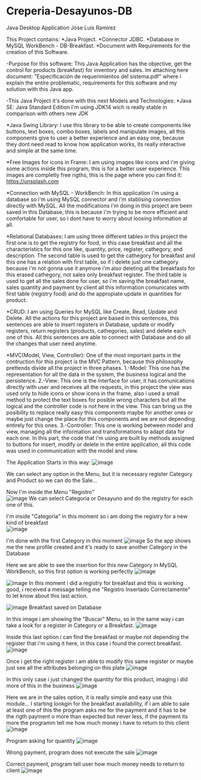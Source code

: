 # Creperia-Desayunos-DB

Java Desktop Application 
Jose Luis Ramirez

This Project contains: 
*Java Project.
*Connector JDBC.
*Database in MySQL WorkBench - DB-Breakfast. 
*Document with Requirements for the creation of this Software.

-Purpose for this software:
This Java Application has the objective, get the control for products (breakfast) for inventory and sales.
Im attaching here document: "Especificación de requerimientos del sistema.pdf" where i explain the entire problematic, 
requirements for this software and my solution with this Java app. 

-This Java Project it's done with this next Models and Technologies: 
  *Java SE: Java Standard Edition I'm using JDK14 wich is really stable in comparison with others new JDK
   
  *Java Swing Library:
   I use this library to be able to create components like buttons, text boxes, combo boxes, labels and manipulate
   images, all this components give to user a better experience and an easy one, because they dont need read to know how 
   application works, its really interactive and simple at the same time.
   
  *Free Images for icons in Frame:
   I am using images like icons and i'm giving some actions inside this program, this is for a better user experience.
   This images are completly free rigths, this is the page where you can find it:  https://unsplash.com
  
  *Connection with MySQL - WorkBench:
   In this application i'm using a database so i'm using MySQL connector and i'm stablising connection directly with MySQL.
   All the modifications i'm doing in this project are been saved in this Database, this is because i'm trying
   to be more efficient and comfortable for user, so i dont have to worry about loosing information at all.

  *Relational Databases:
   I am using three different tables in this project the first one is to get the registry for food, in this case breakfast
   and all the characteristics for this one like, quantity, price, register, cathegory, and description. 
   The second table is used to get the cathegory for breakfast and this one has a relation with first table, so if i delete
   just one cathegory because i'm not gonna use it anymore i'm also deleting all the breakfasts for this erased cathegory, not
   sales only breakfast register.
   The third table is used to get all the sales done for user, so i'm saving the breakfast name, sales quantity and payment by
   client all this information comunicates with first table (registry food) and do the appropiate update in quantities for product.
   
  *CRUD:
   I am using Queries for MySQL like Create, Read, Update and Delete.
   All the actions for this project are based in this sentences, this sentences are able to insert registers in Database, update or modify
   registers, return registers (products, cathegories, sales) and delete each one of this.
   All this sentences are able to connect with Database and do all the changes that user need anytime.
   
  *MVC(Model, View, Controller):
   One of the most important parts in the contruction for this project is the MVC Pattern, because this philosophy prettends divide all the 
   project in three phases.
   1.-Model: This one has the representation for all the data in the system, the business logical and the persistence. 
   2.-View: This one is the interface for user, it has comunications directly with user and receives all the requests, in this project the 
            view was used only to hide icons or show icons in the frame, also i used a small method to protect the text boxes for posible 
            wrong characters but all the logical and the controller code is not here in the view.
            This can bring us the posibility to replace really easy this components maybe for another ones or maybe just change the place 
            for this components and we are not depending entirely for this ones.
   3.-Controller: This one is working between model and view, managing all the information and transformations to adapt data for each one.
                  In this part, the code that i'm using are built by methods assigned to buttons for insert, modify or delete in the entire
                  application, all this code was used in communication with the model and view.
                  
                  
   The Application Starts in this way:
![image](https://user-images.githubusercontent.com/61565954/93434497-dcff0880-f88d-11ea-973d-2dba059d0f56.png)

  We can select any option in the Menu, but it is necessary register Category and Product so we can do the Sale...

               
 Now I'm inside the Menu "Registro"              
 ![image](https://user-images.githubusercontent.com/61565954/93435588-43d0f180-f88f-11ea-885a-d371938318bd.png)
 We can select Categoria or Desayuno and do the registry for each one of this.                 
                  
 I'm inside "Categoria" in this moment so i am doing the registry for a new kind of breakfast                 
![image](https://user-images.githubusercontent.com/61565954/93436175-0caf1000-f890-11ea-8f95-8f3d16de5465.png)  

I'm done with the first Category in this moment
![image](https://user-images.githubusercontent.com/61565954/93436585-9d85eb80-f890-11ea-95aa-8e7e8efd6078.png)
So the app shows me the new profile created and it's ready to save another Category in the Database

Here we are able to see the insertion for this new Category in MySQL WorkBench, so this first option is working perfectly
![image](https://user-images.githubusercontent.com/61565954/93437291-6e23ae80-f891-11ea-9510-8356063b154d.png)


![image](https://user-images.githubusercontent.com/61565954/93437895-25202a00-f892-11ea-8533-c9322209e68f.png)
In this moment i did a registry for breakfast and this is working good, i received a message telling me "Registro Insertado Correctamente"
to let know about this last action.


![image](https://user-images.githubusercontent.com/61565954/93438298-b8f1f600-f892-11ea-9909-b6f0b32c693e.png)
Breakfast saved on Database


In this image i am showing the "Buscar" Menu, so in the same way i can take a look for a register in Category or a Breakfast.
![image](https://user-images.githubusercontent.com/61565954/93501868-9cc67700-f8db-11ea-9cab-c341414a1afd.png)


Inside this last option i can find the breakfast or maybe not depending the register that i'm using it here, in this case i found the correct breakfast.
![image](https://user-images.githubusercontent.com/61565954/93502826-e1064700-f8dc-11ea-8470-5a2579b11e00.png)


Once i get the right register i am able to modify this same register or maybe just see all the attributes belonging on this plate
![image](https://user-images.githubusercontent.com/61565954/93503860-4870c680-f8de-11ea-864b-a466913d61d9.png)


In this only case i just changed the quantity for this product, imaging i did more of this in the business
![image](https://user-images.githubusercontent.com/61565954/93504218-cf25a380-f8de-11ea-975c-3ae41e3b99c0.png)


Here we are in the sales option, it is really simple and easy use this module...
I starting lookgin for the breakfast availability, if i am able to sale at least one of this the program asks me for the payment and it has to be 
the rigth payment o more than expected but never less, if the payment its more the programm tell me how much money i have to return to this client
![image](https://user-images.githubusercontent.com/61565954/93505351-5c1d2c80-f8e0-11ea-9fc0-f7bf0eadbb24.png)


Program asking for quantity
![image](https://user-images.githubusercontent.com/61565954/93509524-79a0c500-f8e5-11ea-991e-2258d087a8ab.png)


Wrong payment, program does not execute the sale
![image](https://user-images.githubusercontent.com/61565954/93509754-cd131300-f8e5-11ea-83df-fa6b34811cc2.png)


Correct payment, program tell user how much money needs to return to client
![image](https://user-images.githubusercontent.com/61565954/93510087-4d397880-f8e6-11ea-8906-2051d7f78049.png)
                  
                  
                  
                  
                  
                  
   
